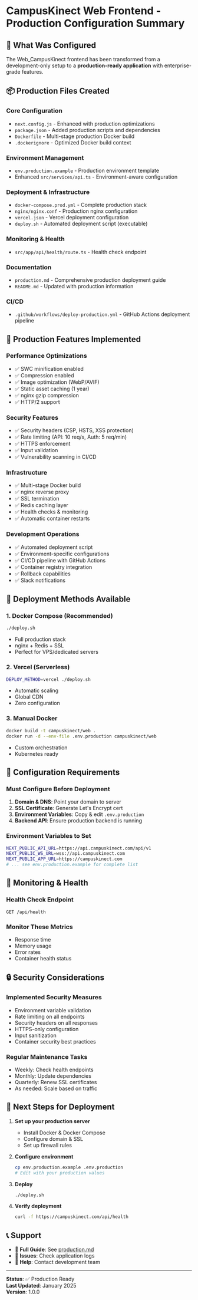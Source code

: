 # CampusKinect Web Frontend - Production Configuration Summary

## 🎉 What Was Configured

The Web_CampusKinect frontend has been transformed from a development-only setup to a **production-ready application** with enterprise-grade features.

## 📦 Production Files Created

### Core Configuration
- `next.config.js` - Enhanced with production optimizations
- `package.json` - Added production scripts and dependencies
- `Dockerfile` - Multi-stage production Docker build
- `.dockerignore` - Optimized Docker build context

### Environment Management
- `env.production.example` - Production environment template
- Enhanced `src/services/api.ts` - Environment-aware configuration

### Deployment & Infrastructure
- `docker-compose.prod.yml` - Complete production stack
- `nginx/nginx.conf` - Production nginx configuration
- `vercel.json` - Vercel deployment configuration
- `deploy.sh` - Automated deployment script (executable)

### Monitoring & Health
- `src/app/api/health/route.ts` - Health check endpoint

### Documentation
- `production.md` - Comprehensive production deployment guide
- `README.md` - Updated with production information

### CI/CD
- `.github/workflows/deploy-production.yml` - GitHub Actions deployment pipeline

## 🚀 Production Features Implemented

### Performance Optimizations
- ✅ SWC minification enabled
- ✅ Compression enabled  
- ✅ Image optimization (WebP/AVIF)
- ✅ Static asset caching (1 year)
- ✅ nginx gzip compression
- ✅ HTTP/2 support

### Security Features
- ✅ Security headers (CSP, HSTS, XSS protection)
- ✅ Rate limiting (API: 10 req/s, Auth: 5 req/min)
- ✅ HTTPS enforcement
- ✅ Input validation
- ✅ Vulnerability scanning in CI/CD

### Infrastructure
- ✅ Multi-stage Docker build
- ✅ nginx reverse proxy
- ✅ SSL termination
- ✅ Redis caching layer
- ✅ Health checks & monitoring
- ✅ Automatic container restarts

### Development Operations
- ✅ Automated deployment script
- ✅ Environment-specific configurations
- ✅ CI/CD pipeline with GitHub Actions
- ✅ Container registry integration
- ✅ Rollback capabilities
- ✅ Slack notifications

## 🎯 Deployment Methods Available

### 1. Docker Compose (Recommended)
```bash
./deploy.sh
```
- Full production stack
- nginx + Redis + SSL
- Perfect for VPS/dedicated servers

### 2. Vercel (Serverless)
```bash
DEPLOY_METHOD=vercel ./deploy.sh
```
- Automatic scaling
- Global CDN
- Zero configuration

### 3. Manual Docker
```bash
docker build -t campuskinect/web .
docker run -d --env-file .env.production campuskinect/web
```
- Custom orchestration
- Kubernetes ready

## 🔧 Configuration Requirements

### Must Configure Before Deployment
1. **Domain & DNS**: Point your domain to server
2. **SSL Certificate**: Generate Let's Encrypt cert
3. **Environment Variables**: Copy & edit `.env.production`
4. **Backend API**: Ensure production backend is running

### Environment Variables to Set
```bash
NEXT_PUBLIC_API_URL=https://api.campuskinect.com/api/v1
NEXT_PUBLIC_WS_URL=wss://api.campuskinect.com
NEXT_PUBLIC_APP_URL=https://campuskinect.com
# ... see env.production.example for complete list
```

## 🏥 Monitoring & Health

### Health Check Endpoint
```
GET /api/health
```

### Monitor These Metrics
- Response time
- Memory usage
- Error rates
- Container health status

## 🔒 Security Considerations

### Implemented Security Measures
- Environment variable validation
- Rate limiting on all endpoints
- Security headers on all responses
- HTTPS-only configuration
- Input sanitization
- Container security best practices

### Regular Maintenance Tasks
- Weekly: Check health endpoints
- Monthly: Update dependencies
- Quarterly: Renew SSL certificates
- As needed: Scale based on traffic

## 🚨 Next Steps for Deployment

1. **Set up your production server**
   - Install Docker & Docker Compose
   - Configure domain & SSL
   - Set up firewall rules

2. **Configure environment**
   ```bash
   cp env.production.example .env.production
   # Edit with your production values
   ```

3. **Deploy**
   ```bash
   ./deploy.sh
   ```

4. **Verify deployment**
   ```bash
   curl -f https://campuskinect.com/api/health
   ```

## 📞 Support

- 📖 **Full Guide**: See [production.md](./production.md)
- 🐛 **Issues**: Check application logs
- 💬 **Help**: Contact development team

---

**Status**: ✅ Production Ready  
**Last Updated**: January 2025  
**Version**: 1.0.0 